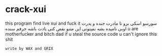 # crack-xui
this program find live xui and fuck it
سورسو اسکی برو تا مادرت جنده و پدرت اوبی نامیده بشه نمیتونی این متنو نقض کنی یادت باشه حرفم سنده
u are motherfucker and bitch dad if u steal the source code u can't ignore this shit  

```write by WAX and GRIX```
